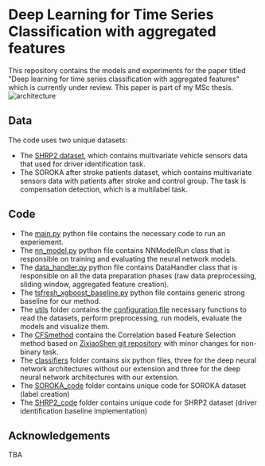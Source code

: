 # Deep Learning for Time Series Classification with aggregated features
This repository contains the models and experiments for the paper titled "Deep learning for time series classification with aggregated features" which is currently under review.
This paper is part of my MSc thesis.
![architecture](https://github.com/noabartal/Thesis_project/tree/master/images/diagram.png)

## Data 
The code uses two unique datasets:
* The [SHRP2 dataset](https://insight.shrp2nds.us./), which contains multivariate vehicle sensors data that used for driver identification task.
* The SOROKA after stroke patients dataset, which contains multivariate sensors data with patients after stroke and control group. The task is compensation detection, which is a multilabel task.

## Code 
* The [main.py](https://github.com/noabartal/Thesis_project/tree/master/main.py) python file contains the necessary code to run an experiement.
* The [nn_model.py](https://github.com/noabartal/Thesis_project/tree/master/nn_model.py) python file contains NNModelRun class that is responsible on training and evaluating the neural network models.
* The [data_handler.py](https://github.com/noabartal/Thesis_project/tree/master/data_handler.py) python file contains DataHandler class that is responsible on all the data preparation phases (raw data preprocessing, sliding window, aggregated feature creation).
* The [tsfresh_xgboost_baseline.py](https://github.com/noabartal/Thesis_project/tree/master/tsfresh_xgboost_baseline.py) python file contains generic strong baseline for our method.
* The [utils](https://github.com/noabartal/Thesis_project/tree/master/utils) folder contains the [configuration file](https://github.com/noabartal/Thesis_project/tree/master/utils/config.py) necessary functions to read the datasets, perform preprocessing, run models, evaluate the models and visualize them.
* The [CFSmethod](https://github.com/noabartal/Thesis_project/tree/master/CFSmethod) contains the Correlation based Feature Selection method based on [ZixiaoShen git repository](https://github.com/ZixiaoShen/Correlation-based-Feature-Selection/tree/master/CFSmethod) with minor changes for non-binary task.
* The [classifiers](https://github.com/noabartal/Thesis_project/tree/master/classifiers) folder contains six python files, three for the deep neural network architectures without our extension 
and three for the deep neural network architectures with our extension.
* The [SOROKA_code](https://github.com/noabartal/Thesis_project/tree/master/SOROKA_code) folder contains unique code for SOROKA dataset (label creation)
* The [SHRP2_code](https://github.com/noabartal/Thesis_project/tree/master/SHRP2_code) folder contains unique code for SHRP2 dataset (driver identification baseline implementation)


## Acknowledgements
TBA



